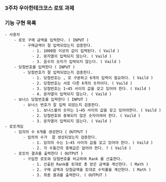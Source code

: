 ### 3주차 우아한테크코스 로또 과제

### 기능 구현 목록
	- 사용자
		- 로또 구매 금액을 입력한다. ( INPUT )
			- 구매금액이 잘 입력되었는지 검증한다.
				- 1. 1000원 이상의 값이 입력된다. ( Vaild )
				- 2. 문자열이 입력되지 않는다. ( Vaild )
				- 3. 음수의 숫자가 입력되지 않는다. ( Vaild )
		- 당첨번호를 입력한다 ( INPUT ) 
			- 당첨번호가 잘 입력되었는지 검증한다.
				- 1. 당첨번호는 , 로 구분하고 6개의 입력이 필요하다. ( Vaild )
				- 2. 당첨번호는 서로 다른 6개의 숫자이다. ( Vaild ) 
				- 3. 당첨번호는 1~45 사이의 값을 갖고 있어야 한다. ( Vaild )
				- 4. 문자열이 입력되지 않는다. ( Vaild )
		- 보너스 당첨번호를 입력한다 ( INPUT ) 
			- 보너스 번호가 잘 입력 되었는지 검증한다.
				- 1. 보너스볼의 숫자는 1~45 사이의 값을 갖고 있어야한다. ( Vaild )
				- 2. 당첨번호와 중복되지 않은 숫자이여야 한다. ( Vaild )
				- 3. 문자열이 입력되지 않는다. ( Vaild )
	- 로또게임
		- 임의의 수 6개를 생성한다 ( OUTPUT )
			- 임의의 수가  잘 생성되었는지 검증한다.
				- 1. 임의의 수는 1~45 사이의 값을 갖고 있어야 한다. ( Vaild )
				- 2. 각 수들간의 중복값은 없어야 한다. ? ( Vaild )
		- 로또의 결과를 출력한다 ( OUTPUT )
			- 구입한 로또와 당첨번호를 비교하여 Rank 를 산출한다.
				- 1. 산출된 Rank를 토대로 총 얻은 금액을 계산한다. ( Math )
				- 2. 구매 금액과 당첨금액을 토대로 수익률을 계산한다. ( Math )
				- 3. 최종 결과를 출력한다. ( OUTPUT )
				
	
